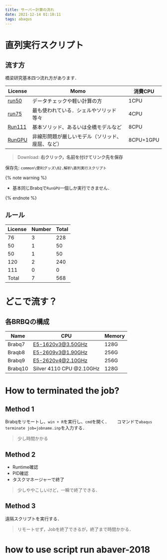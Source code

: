 ```yaml
---
title: サーバー計算の流れ
date: 2021-12-14 01:10:11
tags: abaqus
---
```


# 直列実行スクリプト

## 流す方
橋梁研究基本四つ流れ方があります．

|License|Momo|消費CPU|
|---|---|---|
|[run50](/file/aba/Abaqus自動直列実行_V10_run50.vbs)|データチェックや軽い計算の方| 1CPU|
|[run75](/file/aba/Abaqus自動直列実行_V10_run75.vbs)|最も使われている．シェルやソリッド等々 | 4CPU|
|[Run111](/file/aba/Abaqus自動直列実行_V10_run111.vbs)|基本ソリッド、あるいは全橋モデルなど | 8CPU|
|[RunGPU](/file/aba/Abaqus自動直列実行_V10_rungpu.vbs)|非線形問題が厳しいモデル（ソリッド、座屈、など）| 8CPU+1GPU|

> Download: **右クリック，名前を付けてリンク先を保存**

保存先: `common\便利グッズ\02.解析\直列実行スクリプト`  

{% note warning %}

- 基本同じBrabqで`RunGPU`一個しか実行できません．

{% endnote %}

## ルール

|License|Number|Total|
|---|---|---|
76| 3| 228|
50| 1| 50|
50| 1| 50|
120| 2| 240|
111| 0| 0|
Total|7|568|

# どこで流す？
## 各BRBQの構成

|Name|CPU|Memory|
|---|---|---|
|Brabq7| E5-1620v3@3.50GHz| 128G|
|Braqb8| E5-2609v3@1.90GHz| 256G|
|Brabq9| E5-2620v4@2.10GHz| 256G|
|Brabq10| Silver 4110 CPU @2.10GHz | 128G|

# How to terminated the job?

## Method 1

Brabqをリモートし、`win + R`を実行し、`cmd`を開く．　　
コマンドで`abaqus terminate job=jobname.inp`を入力する．

> 少し時間かかる

## Method 2

- Runtime確認
- PID確認
- タスクマネージャーで終了

> 少しややこしいけど，一瞬で終了できる．

## Method 3

遠隔スクリプトを実行する．

> リモートせず，Jobを終了できるが，終了まで時間かかる．

# how to use script run abaver-2018
